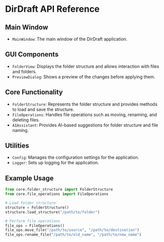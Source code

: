 # DirDraft API Reference

## Main Window

- `MainWindow`: The main window of the DirDraft application.

## GUI Components

- `FolderView`: Displays the folder structure and allows interaction with files and folders.
- `PreviewDialog`: Shows a preview of the changes before applying them.

## Core Functionality

- `FolderStructure`: Represents the folder structure and provides methods to load and save the structure.
- `FileOperations`: Handles file operations such as moving, renaming, and deleting files.
- `AIAssistant`: Provides AI-based suggestions for folder structure and file naming.

## Utilities

- `Config`: Manages the configuration settings for the application.
- `Logger`: Sets up logging for the application.

## Example Usage

```python
from core.folder_structure import FolderStructure
from core.file_operations import FileOperations

# Load folder structure
structure = FolderStructure()
structure.load_structure("/path/to/folder")

# Perform file operations
file_ops = FileOperations()
file_ops.move_file("/path/to/source", "/path/to/destination")
file_ops.rename_file("/path/to/old_name", "/path/to/new_name")
```
